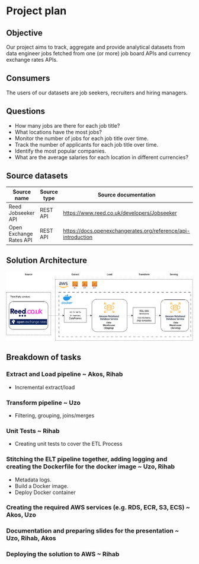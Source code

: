 # Project plan 

## Objective 
Our project aims to track, aggregate and provide analytical datasets from data engineer jobs fetched from one (or more) job board APIs and currency exchange rates APIs.

## Consumers 
The users of our datasets are job seekers, recruiters and hiring managers.

## Questions 
 - How many jobs are there for each job title?
 - What locations have the most jobs?
 - Monitor the number of jobs for each job title over time.
 - Track the number of applicants for each job title over time.
 - Identify the most popular companies.
 - What are the average salaries for each location in different currencies?

## Source datasets 

| Source name | Source type | Source documentation |
| - | - | - |
| Reed Jobseeker API| REST API | https://www.reed.co.uk/developers/Jobseeker | 
| Open Exchange Rates API | REST API | https://docs.openexchangerates.org/reference/api-introduction | 




## Solution Architecture

![images/architecture.png](images/architecture.png)

## Breakdown of tasks 

### Extract and Load pipeline ~ Akos, Rihab
- Incremental extract/load
### Transform pipeline ~ Uzo
- Filtering, grouping, joins/merges
### Unit Tests ~ Rihab 
- Creating unit tests to cover the ETL Process

### Stitching the ELT pipeline together, adding logging and creating the Dockerfile for the docker image ~ Uzo, Rihab
-  Metadata logs.
-  Build a Docker image.
-  Deploy Docker container
### Creating the required AWS services (e.g. RDS, ECR, S3, ECS) ~ Akos, Uzo

### Documentation and preparing slides for the presentation ~ Uzo, Rihab, Akos

### Deploying the solution to AWS ~ Rihab
